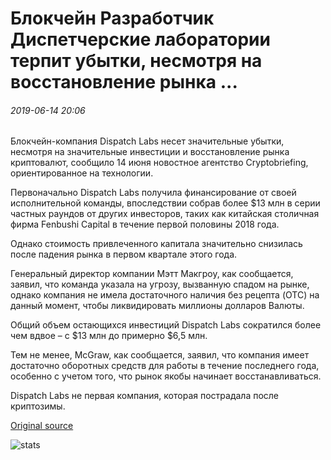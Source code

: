 # Блокчейн Разработчик Диспетчерские лаборатории терпит убытки, несмотря на восстановление рынка ...

###### 2019-06-14 20:06

Блокчейн-компания Dispatch Labs несет значительные убытки, несмотря на значительные инвестиции и восстановление рынка криптовалют, сообщило 14 июня новостное агентство Cryptobriefing, ориентированное на технологии.

Первоначально Dispatch Labs получила финансирование от своей исполнительной команды, впоследствии собрав более $13 млн в серии частных раундов от других инвесторов, таких как китайская столичная фирма Fenbushi Capital в течение первой половины 2018 года.

Однако стоимость привлеченного капитала значительно снизилась после падения рынка в первом квартале этого года.

Генеральный директор компании Мэтт Макгроу, как сообщается, заявил, что команда указала на угрозу, вызванную спадом на рынке, однако компания не имела достаточного наличия без рецепта (OTC) на данный момент, чтобы ликвидировать миллионы долларов Валюты.

Общий объем остающихся инвестиций Dispatch Labs сократился более чем вдвое – с $13 млн до примерно $6,5 млн.

Тем не менее, McGraw, как сообщается, заявил, что компания имеет достаточно оборотных средств для работы в течение последнего года, особенно с учетом того, что рынок якобы начинает восстанавливаться.

Dispatch Labs не первая компания, которая пострадала после криптозимы.

[Original source](https://cointelegraph.com/news/blockchain-developer-dispatch-labs-suffers-losses-despite-market-recovery)

![stats](https://c.statcounter.com/11760860/0/a89fa40b/1/ "stats")